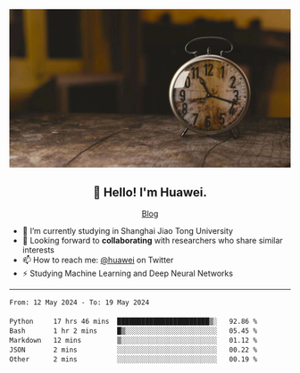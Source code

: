 <div align="center">
  <a href="https://github.com/JHW5981">
    <img src="./assets/background.jpg">
  </a>
</div>

<h2 align="center">👋 Hello! I'm Huawei.</h2>
<p align="center">
  <a href="https://blog.csdn.net/Edward__J?spm=1000.2115.3001.5343">Blog</a>
</p>


- 🔭 I’m currently studying in Shanghai Jiao Tong University
- 💬 Looking forward to **collaborating** with researchers who share similar interests
- 📫 How to reach me: [@huawei](https://twitter.com/yoohuaff) on Twitter
- ⚡ Studying Machine Learning and Deep Neural Networks

-------

<!--START_SECTION:waka-->

```txt
From: 12 May 2024 - To: 19 May 2024

Python     17 hrs 46 mins  ███████████████████████▒░   92.86 %
Bash       1 hr 2 mins     █▒░░░░░░░░░░░░░░░░░░░░░░░   05.45 %
Markdown   12 mins         ▒░░░░░░░░░░░░░░░░░░░░░░░░   01.12 %
JSON       2 mins          ░░░░░░░░░░░░░░░░░░░░░░░░░   00.22 %
Other      2 mins          ░░░░░░░░░░░░░░░░░░░░░░░░░   00.19 %
```

<!--END_SECTION:waka-->
